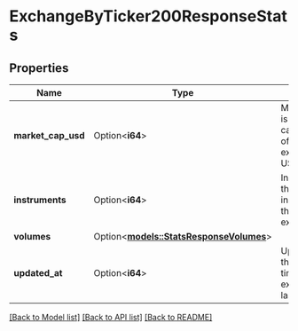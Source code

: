 # ExchangeByTicker200ResponseStats

## Properties

Name | Type | Description | Notes
------------ | ------------- | ------------- | -------------
**market_cap_usd** | Option<**i64**> | MarketCapUSD is the market capitalization of the exchange in USD. | [optional]
**instruments** | Option<**i64**> | Instruments is the number of instruments that the exchange has. | [optional]
**volumes** | Option<[**models::StatsResponseVolumes**](StatsResponseVolumes.md)> |  | [optional]
**updated_at** | Option<**i64**> | UpdatedAt is the date and time when the exchange was last updated. | [optional]

[[Back to Model list]](../README.md#documentation-for-models) [[Back to API list]](../README.md#documentation-for-api-endpoints) [[Back to README]](../README.md)



